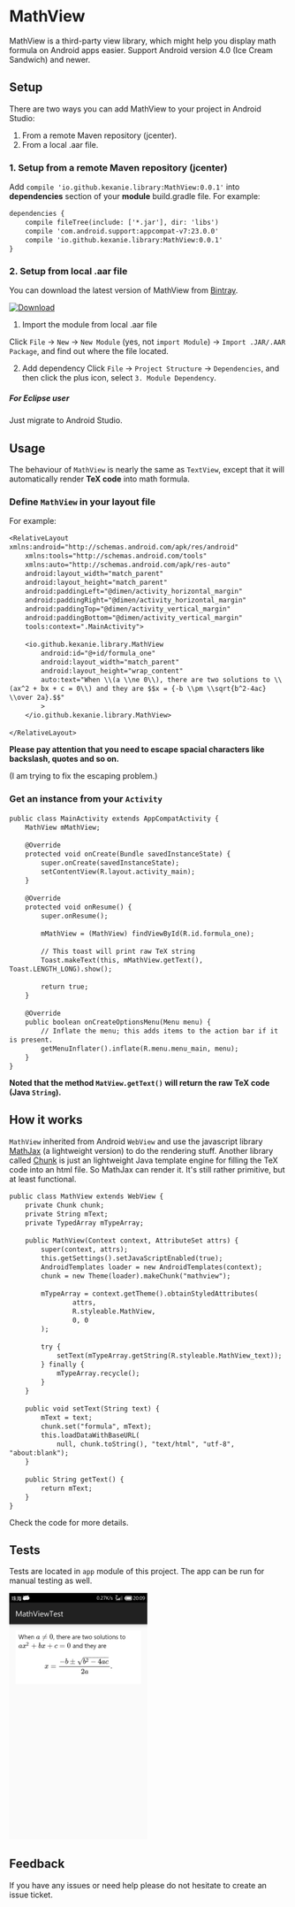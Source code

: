 # MathView

MathView is a third-party view library, which might help you display math formula on Android apps easier. Support Android version 4.0 (Ice Cream Sandwich) and newer.

## Setup

There are two ways you can add MathView to your project in Android Studio:

1. From a remote Maven repository (jcenter).
2. From a local .aar file.

### 1. Setup from a remote Maven repository (jcenter)

Add `compile 'io.github.kexanie.library:MathView:0.0.1'` into **dependencies** section of your **module** build.gradle file. For example:

```
dependencies {
    compile fileTree(include: ['*.jar'], dir: 'libs')
    compile 'com.android.support:appcompat-v7:23.0.0'
    compile 'io.github.kexanie.library:MathView:0.0.1'
}
```

### 2. Setup from local .aar file
You can download the latest version of MathView from [Bintray](https://bintray.com/kexanie/maven/MathView/_latestVersion "Bintray").

[ ![Download](https://api.bintray.com/packages/kexanie/maven/MathView/images/download.svg) ](https://bintray.com/kexanie/maven/MathView/_latestVersion) 

1) Import the module from local .aar file

Click `File` -> `New` -> `New Module` (yes, not `import Module`) -> `Import .JAR/.AAR Package`, and find out where the file located.

2) Add dependency
Click `File` -> `Project Structure` -> `Dependencies`, and then click the plus icon, select `3. Module Dependency`.

##### For Eclipse user
Just migrate to Android Studio.

## Usage

The behaviour of `MathView` is nearly the same as `TextView`, except that it will automatically render **TeX code** into math formula. 

### Define `MathView` in your layout file
For example:

```
<RelativeLayout xmlns:android="http://schemas.android.com/apk/res/android"
    xmlns:tools="http://schemas.android.com/tools"
    xmlns:auto="http://schemas.android.com/apk/res-auto"
    android:layout_width="match_parent"
    android:layout_height="match_parent"
    android:paddingLeft="@dimen/activity_horizontal_margin"
    android:paddingRight="@dimen/activity_horizontal_margin"
    android:paddingTop="@dimen/activity_vertical_margin"
    android:paddingBottom="@dimen/activity_vertical_margin"
    tools:context=".MainActivity">

    <io.github.kexanie.library.MathView
        android:id="@+id/formula_one"
        android:layout_width="match_parent"
        android:layout_height="wrap_content"
        auto:text="When \\(a \\ne 0\\), there are two solutions to \\(ax^2 + bx + c = 0\\) and they are $$x = {-b \\pm \\sqrt{b^2-4ac} \\over 2a}.$$"
        >
    </io.github.kexanie.library.MathView>

</RelativeLayout>
```
**Please pay attention that you need to escape spacial characters like backslash, quotes and so on.**

(I am trying to fix the escaping problem.)

### Get an instance from your `Activity`
```
public class MainActivity extends AppCompatActivity {
    MathView mMathView;

    @Override
    protected void onCreate(Bundle savedInstanceState) {
        super.onCreate(savedInstanceState);
        setContentView(R.layout.activity_main);
    }

    @Override
    protected void onResume() {
        super.onResume();

        mMathView = (MathView) findViewById(R.id.formula_one);
        
        // This toast will print raw TeX string
        Toast.makeText(this, mMathView.getText(), Toast.LENGTH_LONG).show(); 
        
        return true;
    }

    @Override
    public boolean onCreateOptionsMenu(Menu menu) {
        // Inflate the menu; this adds items to the action bar if it is present.
        getMenuInflater().inflate(R.menu.menu_main, menu);
    }
}
```
**Noted that the method `MatView.getText()` will return the raw TeX code (Java `String`).**

## How it works
`MathView` inherited from Android `WebView` and use the javascript library [MathJax](https://www.mathjax.org/ "MathJax") (a lightweight version) to do the rendering stuff. Another library called [Chunk](https://github.com/tomj74/chunk-templates/ "Chunk") is just an lightweight Java template engine for filling the TeX code into an html file. So MathJax can render it. It's still rather primitive, but at least functional.

```
public class MathView extends WebView {
    private Chunk chunk;
    private String mText;
    private TypedArray mTypeArray;

    public MathView(Context context, AttributeSet attrs) {
        super(context, attrs);
        this.getSettings().setJavaScriptEnabled(true);
        AndroidTemplates loader = new AndroidTemplates(context);
        chunk = new Theme(loader).makeChunk("mathview");

        mTypeArray = context.getTheme().obtainStyledAttributes(
                attrs,
                R.styleable.MathView,
                0, 0
        );

        try {
            setText(mTypeArray.getString(R.styleable.MathView_text));
        } finally {
            mTypeArray.recycle();
        }
    }

    public void setText(String text) {
        mText = text;
        chunk.set("formula", mText);
        this.loadDataWithBaseURL(
            null, chunk.toString(), "text/html", "utf-8", "about:blank");
    }

    public String getText() {
        return mText;
    }
}
```
Check the code for more details.

## Tests

Tests are located in `app` module of this project. The app can be run for manual testing as well.

<img src="screenshot.png" width="250"> 

## Feedback

If you have any issues or need help please do not hesitate to create an issue ticket.
